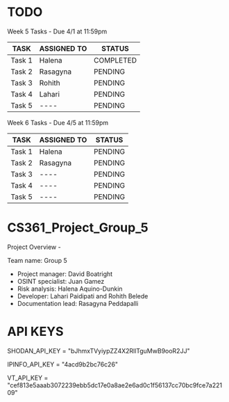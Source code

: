 # TODO

Week 5 Tasks - Due 4/1 at 11:59pm  

| TASK | ASSIGNED TO | STATUS |
|------|------------|--------|
| Task 1 | Halena | COMPLETED |
| Task 2 | Rasagyna | PENDING |
| Task 3 | Rohith | PENDING |
| Task 4 | Lahari | PENDING |
| Task 5 | ---- | PENDING |

Week 6 Tasks - Due 4/5 at 11:59pm  

| TASK | ASSIGNED TO | STATUS |
|------|------------|--------|
| Task 1 | Halena | PENDING |
| Task 2 | Rasagyna | PENDING |
| Task 3 | ---- | PENDING |
| Task 4 | ---- | PENDING |
| Task 5 | ---- | PENDING |


# CS361_Project_Group_5

Project Overview - 

Team name: Group 5

- Project manager: David Boatright
- OSINT specialist: Juan Gamez
- Risk analysis: Halena Aquino-Dunkin
- Developer: Lahari Paidipati and Rohith Belede
- Documentation lead: Rasagyna Peddapalli

# API KEYS
SHODAN_API_KEY = "bJhmxTVyiypZZ4X2RllTguMwB9ooR2JJ"

IPINFO_API_KEY = "4acd9b2bc76c26"

VT_API_KEY = "cef813e5aaab3072239ebb5dc17e0a8ae2e6ad0c1f56137cc70bc9fce7a22109"
